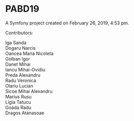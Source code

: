 PABD19
======

A Symfony project created on February 26, 2019, 4:53 pm.

Contributors:

Iga Sanda  
Dogaru Narcis  
Oancea Maria Nicoleta  
Golban Igor  
Danet Mihai  
Iancu Mihai-Ovidiu  
Preda Alexandru  
Radu Veronica  
Olariu Lucian  
Sicoe Mihai Alexandru  
Marius Rusu  
Ligia Tatucu  
Goada Radu  
Dragos Atanasoae  
